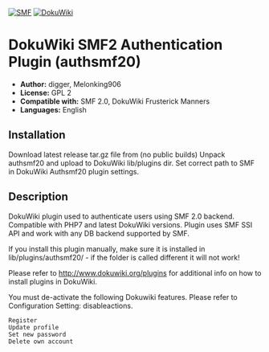 [![SMF](https://img.shields.io/badge/SMF-2.0-blue.svg?style==flat)](https://simplemachines.org)
[![DokuWiki](https://img.shields.io/badge/DokuWiki-Frusterick%20Manners-blue.svg?style==flat)](https://www.dokuwiki.org)

# DokuWiki SMF2 Authentication Plugin (authsmf20)

-   **Author:** digger, Melonking906
-   **License:** GPL 2
-   **Compatible with:** SMF 2.0, DokuWiki Frusterick Manners
-   **Languages:** English

## Installation

Download latest release tar.gz file from (no public builds)
Unpack authsmf20 and upload to DokuWiki lib/plugins dir.
Set correct path to SMF in DokuWiki Authsmf20 plugin settings.

## Description

DokuWiki plugin used to authenticate users using SMF 2.0 backend.
Compatible with PHP7 and latest DokuWiki versions. Plugin uses SMF SSI API and work with any DB backend supported by SMF.

If you install this plugin manually, make sure it is installed in
lib/plugins/authsmf20/ - if the folder is called different it
will not work!

Please refer to http://www.dokuwiki.org/plugins for additional info
on how to install plugins in DokuWiki.

You must de-activate the following Dokuwiki features. Please refer to Configuration Setting: disableactions.

    Register
    Update profile
    Set new password
    Delete own account
